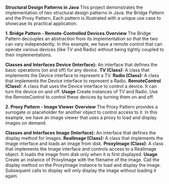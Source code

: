 **Structural Design Patterns in Java**
This project demonstrates the implementation of two structural design patterns in Java: the Bridge Pattern and the Proxy Pattern. Each pattern is illustrated with a unique use case to showcase its practical application.

**1. Bridge Pattern - Remote-Controlled Devices**
**Overview**
The Bridge Pattern decouples an abstraction from its implementation so that the two can vary independently. In this example, we have a remote control that can operate various devices (like TV and Radio) without being tightly coupled to their implementations.

**Classes and Interfaces**
**Device (Interface):** An interface that defines the basic operations (on and off) for any device.
**TV (Class):** A class that implements the Device interface to represent a TV.
**Radio (Class):** A class that implements the Device interface to represent a Radio.
**RemoteControl (Class):** A class that uses the Device interface to control a device. It can turn the device on and off.
**Usage**
Create instances of TV and Radio.
Use the RemoteControl to control these devices by turning them on and off.


**2. Proxy Pattern - Image Viewer**
**Overview**
The Proxy Pattern provides a surrogate or placeholder for another object to control access to it. In this example, we have an image viewer that uses a proxy to load and display images on demand.

**Classes and Interfaces**
**Image (Interface):** An interface that defines the display method for images.
**RealImage (Class):** A class that implements the Image interface and loads an image from disk.
**ProxyImage (Class)**: A class that implements the Image interface and controls access to a RealImage object. It loads the image from disk only when it is first displayed.
**Usage**
Create an instance of ProxyImage with the filename of the image.
Call the display method on the ProxyImage instance to load and display the image. Subsequent calls to display will only display the image without loading it again.
